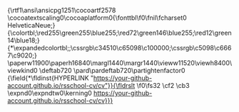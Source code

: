{\rtf1\ansi\ansicpg1251\cocoartf2578
\cocoatextscaling0\cocoaplatform0{\fonttbl\f0\fnil\fcharset0 HelveticaNeue;}
{\colortbl;\red255\green255\blue255;\red72\green146\blue255;\red12\green14\blue18;}
{\*\expandedcolortbl;;\cssrgb\c34510\c65098\c100000;\cssrgb\c5098\c6667\c9020;}
\paperw11900\paperh16840\margl1440\margr1440\vieww11520\viewh8400\viewkind0
\deftab720
\pard\pardeftab720\partightenfactor0
{\field{\*\fldinst{HYPERLINK "https://your-github-account.github.io/rsschool-cv/cv"}}{\fldrslt 
\f0\fs32 \cf2 \cb3 \expnd0\expndtw0\kerning0
https://your-github-account.github.io/rsschool-cv/cv}}}